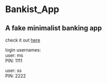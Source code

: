 <h1> Bankist_App </h1>
<h2>A  fake minimalist banking app</h2>

check it out <a href= "http://seidelmatt.com/Bankist_App/" target="_blank">here</a>

login usernames: <br>
user: ms <br>
PIN: 1111

user: ss <br>
PIN: 2222
